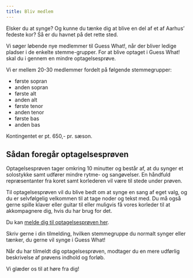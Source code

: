 ```yaml
---
title: Bliv medlem
---
```


Elsker du at synge? Og kunne du tænke dig at blive en del af et af Aarhus’ fedeste kor? Så er du havnet på det rette sted.

Vi søger løbende nye medlemmer til Guess What!, når der bliver ledige pladser i de enkelte stemme-grupper. For at blive optaget i Guess What! skal du i gennem en mindre optagelsesprøve.

Vi er mellem 20-30 medlemmer fordelt på følgende stemmegrupper:

* første sopran
* anden sopran
* første alt
* anden alt
* første tenor
* anden tenor
* første bas
* anden bas

Kontingentet er pt. 650,- pr. sæson.

## Sådan foregår optagelsesprøven

Optagelsesprøven tager omkring 10 minutter og består af, at du synger et solostykke samt udfører mindre rytme- og sangøvelser. En håndfuld repræsentanter fra koret samt korlederen vil være til stede under prøven.

Til optagelsesprøven vil du blive bedt om at synge en sang af eget valg, og du er selvfølgelig velkommen til at tage noder og tekst med. Du må også gerne spille klaver eller guitar til eller muligvis få vores korleder til at akkompagnere dig, hvis du har brug for det.

Du kan [melde dig til optagelsesprøven her](/kontakt).

Skriv gerne i din tilmelding, hvilken stemmegruppe du normalt synger eller tænker, du gerne vil synge i Guess What!

Når du har tilmeldt dig optagelsesprøven, modtager du en mere udførlig beskrivelse af prøvens indhold og forløb.

Vi glæder os til at høre fra dig!
